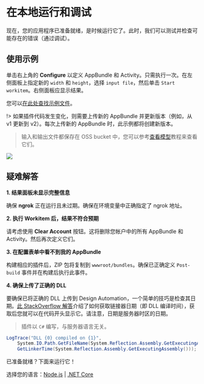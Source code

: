# 在本地运行和调试

现在，您的应用程序已准备就绪，是时候运行它了。此时，我们可以测试并检查可能存在的错误（通过调试）。

## 使用示例

单击右上角的 **Configure** 以定义 AppBundle 和 Activity。只需执行一次。在左侧面板上指定新的 `width` 和 `height`，选择 `input file`，然后单击 `Start workitem`。右侧面板应显示结果。

您可以[在此处查找示例文件](https://github.com/Developer-Autodesk/learn.forge.designautomation/tree/master/sample%20files)。

!> 如果插件代码发生变化，则需要上传新的 AppBundle 并更新版本（例如，从 v1 更新到 v2）。每次上传新的 AppBundle 时，此示例都将创建新版本。

> 输入和输出文件都保存在 OSS bucket 中，您可以参考[查看模型](/zh-CN/tutorials/viewmodels)教程来查看它们。

![](_media/tutorials/run_sample_modifymodels.gif)

## 疑难解答

**1. 结果面板未显示完整信息**

确保 **ngrok** 正在运行且未过期。确保在环境变量中正确指定了 ngrok 地址。

**2. 执行 Workitem 后，结果不符合预期**

请考虑使用 **Clear Account** 按钮。这将删除您帐户中的所有 AppBundle 和 Activity。然后再次定义它们。

**3. 在配置表单中看不到我的 AppBundle**

构建相应的插件后，ZIP 包将复制到 `wwwroot/bundles`。确保已正确定义 `Post-build` 事件并在构建后执行此事件。

**4. 确保上传了正确的 DLL**

要确保已将正确的 DLL 上传到 Design Automation，一个简单的技巧是检查其日期。[此 StackOverflow 解答](https://stackoverflow.com/a/1600990)介绍了如何获取链接器日期（即 DLL 编译时间），获取后您就可以在代码开头显示它。请注意，日期是服务器时区的日期。

> 插件以 `C#` 编写，与服务器语言无关。
 
```csharp
LogTrace("DLL {0} compiled on {1}",
    System.IO.Path.GetFileName(System.Reflection.Assembly.GetExecutingAssembly().Location),
    GetLinkerTime(System.Reflection.Assembly.GetExecutingAssembly()));
```

已准备就绪？下面来运行它！

选择您的语言：[Node.js](/zh-CN/environment/rundebug/nodejs_da) | [.NET Core](/zh-CN/environment/rundebug/netcore)